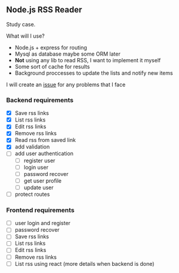 ## Node.js RSS Reader

Study case.

What will I use?
- Node.js + express for routing
- Mysql as database maybe some ORM later
- **Not** using any lib to read RSS, I want to implement it myself
- Some sort of cache for results
- Background proccesses to update the lists and notify new items

I will create an [issue](https://github.com/swalker2/node-rss-reader/issues) for any problems that I face

### Backend requirements

- [x] Save rss links
- [x] List rss links
- [x] Edit rss links
- [x] Remove rss links
- [x] Read rss from saved link
- [x] add validation
- [ ] add user authentication
  - [ ] register user
  - [ ] login user
  - [ ] password recover
  - [ ] get user profile
  - [ ] update user
- [ ] protect routes

### Frontend requirements
- [ ] user login and register
- [ ] password recover
- [ ] Save rss links
- [ ] List rss links
- [ ] Edit rss links
- [ ] Remove rss links
- [ ] List rss using react (more details when backend is done)
